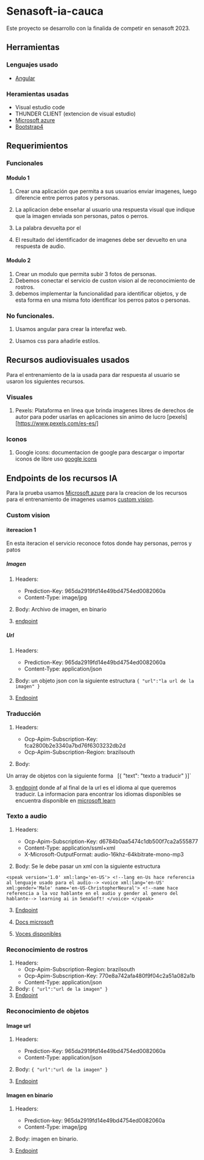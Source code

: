 # Senasoft-ia-cauca

Este proyecto se desarrollo con la finalida de competir en senasoft 2023.
## Herramientas

### Lenguajes usado

* [Angular](https://angular.io/)

### Heramientas usadas

* Visual estudio code
* THUNDER CLIENT (extencion de visual estudio)
* [Microsoft azure](https://portal.azure.com/#home)
* [Bootstrap4](https://getbootstrap.com/)

## Requerimientos

### Funcionales

#### Modulo 1
1. Crear una aplicación que permita a sus usuarios enviar imagenes, luego diferencie entre perros
patos y personas.

2. La aplicacion debe enseñar al usuario una respuesta visual que indique que la imagen enviada
son personas, patos o perros.

3. La palabra devuelta por el 

4. El resultado del identificador de imagenes debe ser devuelto en una respuesta de audio.

#### Modulo 2
1. Crear un modulo que permita subir 3 fotos de personas.
2. Debemos conectar el servicio de custon vision al de reconocimiento de rostros.
3. debemos implementar la funcionalidad para identificar objetos, y de esta forma en una misma foto identificar los perros patos o personas.

### No funcionales.

1. Usamos angular para crear la interefaz web.

2. Usamos css para añadirle estilos.

## Recursos audiovisuales usados

Para el entrenamiento de la ia usada para dar respuesta al usuario
se usaron los siguientes recursos.

### Visuales

1. Pexels: Plataforma en linea que brinda imagenes libres de derechos de autor para poder usarlas en
aplicaciones sin animo de lucro 
[pexels][https://www.pexels.com/es-es/]

### Iconos

1. Google icons: documentacion de google para descargar o importar iconos de libre uso
[google icons](https://fonts.google.com/icons)

## Endpoints de los recursos IA

Para la prueba usamos [Microsoft azure](https://portal.azure.com/) para la creacion de los recursos
para el entrenamiento de imagenes usamos [custom vision](https://www.customvision.ai/).
### Custom vision

#### itereacion 1
En esta iteracion el servicio reconoce fotos donde hay personas, perros y patos

##### Imagen 

1. Headers:
    * Prediction-Key: 965da2919fd14e49bd4754ed0082060a
    * Content-Type: image/jpg 

2. Body:
Archivo de imagen, en binario

3. [endpoint](https://southcentralus.api.cognitive.microsoft.com/customvision/v3.0/Prediction/fb27bfd7-e62a-4e10-9bf0-b39b8cd797f8/classify/iterations/ppp-v1/image)

##### Url

1. Headers:
    * Prediction-Key: 965da2919fd14e49bd4754ed0082060a
    * Content-Type: application/json

2. Body:
 un objeto json con la siguiente estructura
 `{
    "url":"la url de la imagen"
}`

3. [Endpoint](https://southcentralus.api.cognitive.microsoft.com/customvision/v3.0/Prediction/fb27bfd7-e62a-4e10-9bf0-b39b8cd797f8/classify/iterations/ppp-v1/url)

### Traducción

1. Headers:

    * Ocp-Apim-Subscription-Key: fca2800b2e3340a7bd76f6303232db2d
    * Ocp-Apim-Subscription-Region: brazilsouth

2. Body:

Un array de objetos con la siguiente forma `
`[{
    "text": "texto a traducir"
}]`

3. [endpoint](https://api.cognitive.microsofttranslator.com/translate?api-version=3.0&to=af)
donde af al final de la url es el idioma al que queremos traducir. La informacion para encontrar
los idiomas disponibles se encuentra disponible en [microsoft learn](https://learn.microsoft.com/es-es/azure/ai-services/translator/language-support)

### Texto a audio

1. Headers:
    * Ocp-Apim-Subscription-Key: d6784b0aa5474c1db500f7ca2a555877
    * Content-Type: application/ssml+xml
    * X-Microsoft-OutputFormat: audio-16khz-64kbitrate-mono-mp3

2. Body:
Se le debe pasar un xml con la siguiente estructura

`<speak version='1.0' xml:lang='en-US'>
    <!--lang en-Us hace referencia al lenguaje usado para el audio-->
    <voice xml:lang='en-US' xml:gender='Male'
    name='en-US-ChristopherNeural'>
        <!--name hace referencia a la voz hablante en el audio y gender al genero del hablante-->
        learning ai in SenaSoft!
    </voice>
</speak>`

3. [Endpoint](https://eastus.tts.speech.microsoft.com/cognitiveservices/v1)

4. [Docs microsoft](https://learn.microsoft.com/en-us/azure/ai-services/speech-service/rest-text-to-speech?tabs=streaming#authentication)

5. [Voces disponibles](https://learn.microsoft.com/en-us/azure/ai-services/speech-service/language-support?tabs=tts)

### Reconocimiento de rostros

1. Headers:
    * Ocp-Apim-Subscription-Region: brazilsouth
    * Ocp-Apim-Subscription-Key: 770e8a742afa480f9f04c2a51a082a1b
    * Content-Type: application/json
2. Body: 
    `{
        "url":"url de la imagen"
    }`
3. [Endpoint](https://senasoft-cauca-faceapi.cognitiveservices.azure.com/face/v1.0/detect?detectionModel=detection_01)

### Reconocimiento de objetos

#### Image url

1. Headers:
    * Prediction-Key: 965da2919fd14e49bd4754ed0082060a
    * Content-Type: application/json

2. Body:
    `{
        "url":"url de la imagen"
    }`

3. [Endpoint](https://southcentralus.api.cognitive.microsoft.com/customvision/v3.0/Prediction/455efc17-7aa0-4e3f-a23f-b40f44da2b14/detect/iterations/Iteration2/url)

#### Imagen en binario

1. Headers:
    * Prediction-key: 965da2919fd14e49bd4754ed0082060a
    * Content-Type: image/jpg

2. Body:
    imagen en binario.

3. [Endpoint](https://southcentralus.api.cognitive.microsoft.com/customvision/v3.0/Prediction/455efc17-7aa0-4e3f-a23f-b40f44da2b14/detect/iterations/Iteration2/image)